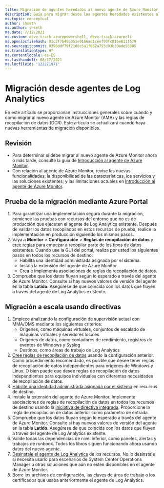 ```yaml
---
title: Migración de agentes heredados al nuevo agente de Azure Monitor
description: Guía para migrar desde los agentes heredados existentes al nuevo agente de Azure Monitor (AMA) y reglas de recopilación de datos (DCR).
ms.topic: conceptual
author: shseth
ms.author: shseth
ms.date: 7/12/2021
ms.custom: devx-track-azurepowershell, devx-track-azurecli
ms.openlocfilehash: 01c2f7b49b051e9166ad1ceef99fc816e611f579
ms.sourcegitcommit: 0396ddf79f21d0c5a1f662a755d03b30ade56905
ms.translationtype: HT
ms.contentlocale: es-ES
ms.lasthandoff: 08/17/2021
ms.locfileid: "122271971"
---
```

# <a name="migrate-from-log-analytics-agents"></a>Migración desde agentes de Log Analytics
En este artículo se proporcionan instrucciones generales sobre cuándo y cómo migrar al nuevo agente de Azure Monitor (AMA) y las reglas de recopilación de datos (DCR). Este artículo se actualizará cuando haya nuevas herramientas de migración disponibles.


## <a name="review"></a>Revisión
- Para determinar si debe migrar al nuevo agente de Azure Monitor ahora o más tarde, consulte la guía de [Introducción al agente de Azure Monitor](./azure-monitor-agent-overview.md#should-i-switch-to-the-azure-monitor-agent).
- Con relación al agente de Azure Monitor, revise las nuevas funcionalidades; la disponibilidad de las características, los servicios y las soluciones existentes; y las limitaciones actuales en [Introducción al agente de Azure Monitor](./agents-overview.md#azure-monitor-agent).


## <a name="test-migration-by-using-the-azure-portal"></a>Prueba de la migración mediante Azure Portal
1. Para garantizar una implementación segura durante la migración, comience las pruebas con recursos del entorno que no es de producción que ejecuten el agente de Log Analytics existente. Después de validar los datos recopilados en estos recursos de prueba, realice la implementación en producción siguiendo los mismos pasos.
1. Vaya a **Monitor** > **Configuración** > **Reglas de recopilación de datos** y [cree reglas](./data-collection-rule-azure-monitor-agent.md#create-rule-and-association-in-azure-portal) para empezar a recopilar parte de los tipos de datos existentes. Cuando use la GUI del portal, realiza por usted los siguientes pasos en todos los recursos de destino:
    - Habilita una identidad administrada asignada por el sistema.
    - Instala la extensión del agente de Azure Monitor.
    - Crea e implementa asociaciones de reglas de recopilación de datos.
1. Compruebe que los datos fluyan según lo esperado a través del agente de Azure Monitor. Consulte si hay nuevos valores de versión del agente en la tabla **Latido**. Asegúrese de que coincida con los datos que fluyen a través del agente de Log Analytics existente.


## <a name="at-scale-migration-by-using-policies"></a>Migración a escala usando directivas
1. Empiece analizando la configuración de supervisión actual con MMA/OMS mediante los siguientes criterios:
    - Orígenes, como máquinas virtuales, conjuntos de escalado de máquinas virtuales y servidores locales
    - Orígenes de datos, como contadores de rendimiento, registros de eventos de Windows y Syslog
    - Destinos, como áreas de trabajo de Log Analytics
1. [Cree reglas de recopilación de datos](/rest/api/monitor/datacollectionrules/create#examples) usando la configuración anterior. Como procedimiento recomendado, es posible que desee tener reglas de recopilación de datos independientes para orígenes de Windows y Linux. O bien puede que desee reglas de recopilación de datos independientes para equipos individuales con diferentes necesidades de recopilación de datos.
1. [Habilite una identidad administrada asignada por el sistema](../../active-directory/managed-identities-azure-resources/qs-configure-template-windows-vm.md#system-assigned-managed-identity) en recursos de destino.
1. Instale la extensión del agente de Azure Monitor. Implemente asociaciones de reglas de recopilación de datos en todos los recursos de destino usando la [iniciativa de directiva integrada](../deploy-scale.md#built-in-policy-initiatives). Proporcione la regla de recopilación de datos anterior como parámetro de entrada. 
1. Compruebe que los datos fluyan según lo esperado a través del agente de Azure Monitor. Consulte si hay nuevos valores de versión del agente en la tabla **Latido**. Asegúrese de que coincida con los datos que fluyen a través del agente de Log Analytics existente.
1. Valide todas las dependencias de nivel inferior, como paneles, alertas y trabajos de runbook. Todos los libros siguen funcionando ahora usando datos del nuevo agente.
1. [Desinstale el agente de Log Analytics](./agent-manage.md#uninstall-agent) de los recursos. No lo desinstale si necesita usarlo para escenarios de System Center Operations Manager u otras soluciones que aún no estén disponibles en el agente de Azure Monitor.
1. Borre los archivos de configuración, las claves de área de trabajo o los certificados que usaba anteriormente el agente de Log Analytics.



